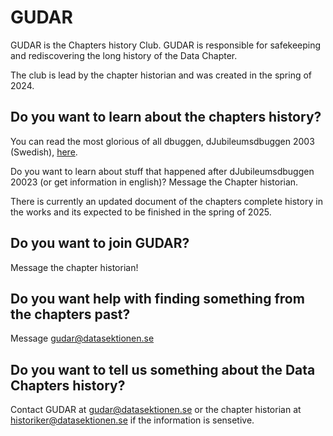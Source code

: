 # GUDAR
GUDAR is the Chapters history Club. GUDAR is responsible for safekeeping and rediscovering the long history of the Data Chapter.

The club is lead by the chapter historian and was created in the spring of 2024.

## Do you want to learn about the chapters history?
You can read the most glorious of all dbuggen, dJubileumsdbuggen 2003 (Swedish), [here](https://drive.google.com/file/d/1KtwHZV6gomddOlRXftlC1zfszmEEGvce/view?usp=sharing).

Do you want to learn about stuff that happened after dJubileumsdbuggen 20023 (or get information in english)? Message the Chapter historian.

There is currently an updated document of the chapters complete history in the works and its expected to be finished in the spring of 2025.

## Do you want to join GUDAR?
Message the chapter historian!

## Do you want help with finding something from the chapters past?
Message [gudar@datasektionen.se](mailto:gudar@datasektionen..se)

## Do you want to tell us something about the Data Chapters history?
Contact GUDAR at [gudar@datasektionen.se](mailto:gudar@datasektionen.se) or the chapter historian at [historiker@datasektionen.se](mailto:historiker@datasektionen.se) if the information is sensetive.
